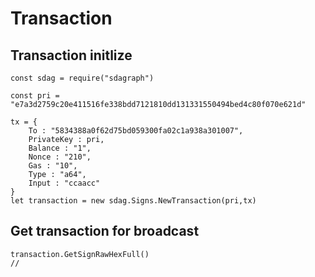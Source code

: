 # Transaction

## Transaction initlize

```
const sdag = require("sdagraph")

const pri = "e7a3d2759c20e411516fe338bdd7121810dd131331550494bed4c80f070e621d"

tx = {
	To : "5834388a0f62d75bd059300fa02c1a938a301007",
	PrivateKey : pri,
	Balance : "1",
	Nonce : "210",
	Gas : "10",
	Type : "a64",
	Input : "ccaacc"
}
let transaction = new sdag.Signs.NewTransaction(pri,tx)
```
## Get transaction for broadcast
```
transaction.GetSignRawHexFull()
//
```

